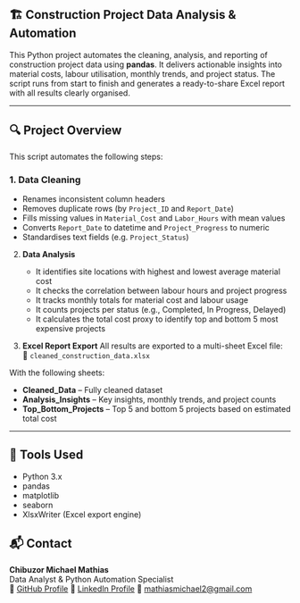 ## 🏗️ Construction Project Data Analysis & Automation

This Python project automates the cleaning, analysis, and reporting of construction project data using **pandas**. It delivers actionable insights into material costs, labour utilisation, monthly trends, and project status. The script runs from start to finish and generates a ready-to-share Excel report with all results clearly organised.

---

## 🔍 Project Overview

This script automates the following steps:

### 1. Data Cleaning
- Renames inconsistent column headers
- Removes duplicate rows (by `Project_ID` and `Report_Date`)
- Fills missing values in `Material_Cost` and `Labor_Hours` with mean values
- Converts `Report_Date` to datetime and `Project_Progress` to numeric
- Standardises text fields (e.g. `Project_Status`)

2. **Data Analysis**
   - It identifies site locations with highest and lowest average material cost
   - It checks the correlation between labour hours and project progress
   - It tracks monthly totals for material cost and labour usage
   - It counts projects per status (e.g., Completed, In Progress, Delayed)
   - It calculates the total cost proxy to identify top and bottom 5 most expensive projects

3. **Excel Report Export**
   All results are exported to a multi-sheet Excel file:  
📄 `cleaned_construction_data.xlsx`

With the following sheets:
- **Cleaned_Data** – Fully cleaned dataset
- **Analysis_Insights** – Key insights, monthly trends, and project counts
- **Top_Bottom_Projects** – Top 5 and bottom 5 projects based on estimated total cost

---

## 🧰 Tools Used

- Python 3.x
- pandas
- matplotlib
- seaborn
- XlsxWriter (Excel export engine)


## 📬 Contact

**Chibuzor Michael Mathias**  
Data Analyst & Python Automation Specialist  
🔗 [GitHub Profile](https://github.com/chi-matty)
🔗 [LinkedIn Profile](https://www.linkedin.com/in/michael-matty)
📧 mathiasmichael2@gmail.com
